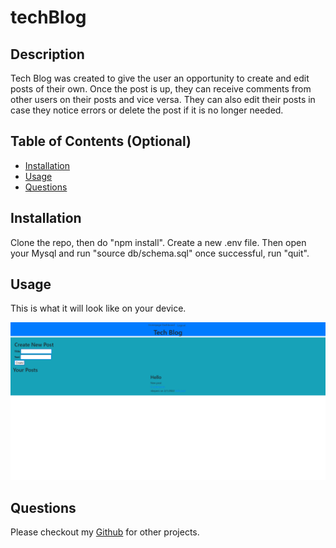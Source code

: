 # techBlog

## Description
Tech Blog was created to give the user an opportunity to create and edit posts of their own. Once the post is up, they can receive comments from other users on their posts and vice versa. They can also edit their posts in case they notice errors or delete the post if it is no longer needed.

## Table of Contents (Optional)
* [Installation](#installation)
* [Usage](#usage)
* [Questions](#questions)

## Installation
Clone the repo, then do "npm install". Create a new .env file. Then open your Mysql and run "source db/schema.sql" once successful, run "quit".

## Usage
This is what it will look like on your device.

![Tech Blog](images/TechBlog.png)

## Questions
Please checkout my [Github](https://github.com/Nkepers) for other projects.